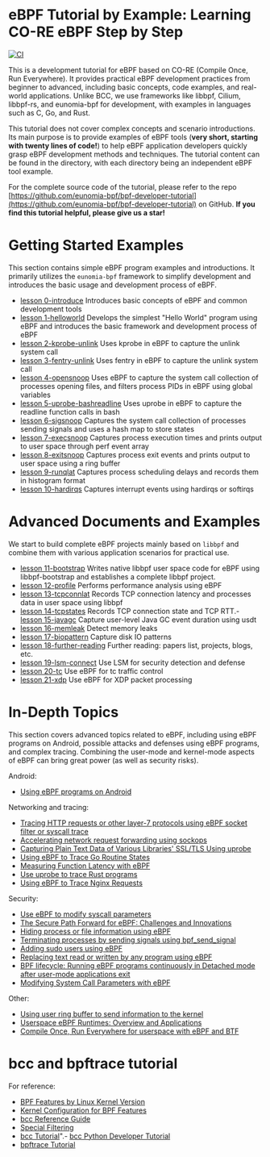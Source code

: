 # eBPF Tutorial by Example: Learning CO-RE eBPF Step by Step

[![CI](https://github.com/eunomia-bpf/bpf-developer-tutorial/actions/workflows/main.yml/badge.svg)](https://github.com/eunomia-bpf/bpf-developer-tutorial/actions/workflows/main.yml)

This is a development tutorial for eBPF based on CO-RE (Compile Once, Run Everywhere). It provides practical eBPF development practices from beginner to advanced, including basic concepts, code examples, and real-world applications. Unlike BCC, we use frameworks like libbpf, Cilium, libbpf-rs, and eunomia-bpf for development, with examples in languages such as C, Go, and Rust.

This tutorial does not cover complex concepts and scenario introductions. Its main purpose is to provide examples of eBPF tools (**very short, starting with twenty lines of code!**) to help eBPF application developers quickly grasp eBPF development methods and techniques. The tutorial content can be found in the directory, with each directory being an independent eBPF tool example.

For the complete source code of the tutorial, please refer to the repo [https://github.com/eunomia-bpf/bpf-developer-tutorial](https://github.com/eunomia-bpf/bpf-developer-tutorial) on GitHub. **If you find this tutorial helpful, please give us a star!**

# Getting Started Examples

This section contains simple eBPF program examples and introductions. It primarily utilizes the `eunomia-bpf` framework to simplify development and introduces the basic usage and development process of eBPF.

- [lesson 0-introduce](0-introduce/README.md) Introduces basic concepts of eBPF and common development tools
- [lesson 1-helloworld](1-helloworld/README.md) Develops the simplest "Hello World" program using eBPF and introduces the basic framework and development process of eBPF
- [lesson 2-kprobe-unlink](2-kprobe-unlink/README.md) Uses kprobe in eBPF to capture the unlink system call
- [lesson 3-fentry-unlink](3-fentry-unlink/README.md) Uses fentry in eBPF to capture the unlink system call
- [lesson 4-opensnoop](4-opensnoop/README.md) Uses eBPF to capture the system call collection of processes opening files, and filters process PIDs in eBPF using global variables
- [lesson 5-uprobe-bashreadline](5-uprobe-bashreadline/README.md) Uses uprobe in eBPF to capture the readline function calls in bash
- [lesson 6-sigsnoop](6-sigsnoop/README.md) Captures the system call collection of processes sending signals and uses a hash map to store states
- [lesson 7-execsnoop](7-execsnoop/README.md) Captures process execution times and prints output to user space through perf event array
- [lesson 8-exitsnoop](8-exitsnoop/README.md) Captures process exit events and prints output to user space using a ring buffer
- [lesson 9-runqlat](9-runqlat/README.md) Captures process scheduling delays and records them in histogram format
- [lesson 10-hardirqs](10-hardirqs/README.md) Captures interrupt events using hardirqs or softirqs

# Advanced Documents and Examples

We start to build complete eBPF projects mainly based on `libbpf` and combine them with various application scenarios for practical use.

- [lesson 11-bootstrap](11-bootstrap/README.md) Writes native libbpf user space code for eBPF using libbpf-bootstrap and establishes a complete libbpf project.
- [lesson 12-profile](12-profile/README.md) Performs performance analysis using eBPF
- [lesson 13-tcpconnlat](13-tcpconnlat/README.md) Records TCP connection latency and processes data in user space using libbpf
- [lesson 14-tcpstates](14-tcpstates/README.md) Records TCP connection state and TCP RTT.- [lesson 15-javagc](15-javagc/README.md) Capture user-level Java GC event duration using usdt
- [lesson 16-memleak](16-memleak/README.md) Detect memory leaks
- [lesson 17-biopattern](17-biopattern/README.md) Capture disk IO patterns
- [lesson 18-further-reading](18-further-reading/README.md) Further reading: papers list, projects, blogs, etc.
- [lesson 19-lsm-connect](19-lsm-connect/README.md) Use LSM for security detection and defense
- [lesson 20-tc](20-tc/README.md) Use eBPF for tc traffic control
- [lesson 21-xdp](21-xdp/README.md) Use eBPF for XDP packet processing

# In-Depth Topics

This section covers advanced topics related to eBPF, including using eBPF programs on Android, possible attacks and defenses using eBPF programs, and complex tracing. Combining the user-mode and kernel-mode aspects of eBPF can bring great power (as well as security risks).

Android:

- [Using eBPF programs on Android](22-android/README.md)

Networking and tracing:

- [Tracing HTTP requests or other layer-7 protocols using eBPF socket filter or syscall trace](23-http/README.md)
- [Accelerating network request forwarding using sockops](29-sockops/README.md)
- [Capturing Plain Text Data of Various Libraries' SSL/TLS Using uprobe](30-sslsniff/README.md)
- [Using eBPF to Trace Go Routine States](31-goroutine/README.md)
- [Measuring Function Latency with eBPF](33-funclatency/README.md)
- [Use uprobe to trace Rust programs](37-uprobe-rust/README.md)
- [Using eBPF to Trace Nginx Requests](39-nginx/README.md)

Security:

- [Use eBPF to modify syscall parameters](34-syscall/README.md)
- [The Secure Path Forward for eBPF: Challenges and Innovations](18-further-reading/ebpf-security.md)
- [Hiding process or file information using eBPF](24-hide/README.md)
- [Terminating processes by sending signals using bpf_send_signal](25-signal/README.md)
- [Adding sudo users using eBPF](26-sudo/README.md)
- [Replacing text read or written by any program using eBPF](27-replace/README.md)
- [BPF lifecycle: Running eBPF programs continuously in Detached mode after user-mode applications exit](28-detach/README.md)
- [Modifying System Call Parameters with eBPF](34-syscall/README.md)

Other:

- [Using user ring buffer to send information to the kernel](35-user-ringbuf/README.md)
- [Userspace eBPF Runtimes: Overview and Applications](36-userspace-ebpf/README.md)
- [Compile Once, Run Everywhere for userspace with eBPF and BTF](38-btf-uprobe/README.md)

# bcc and bpftrace tutorial

For reference:

- [BPF Features by Linux Kernel Version](bcc-documents/kernel-versions.md)
- [Kernel Configuration for BPF Features](bcc-documents/kernel_config.md)
- [bcc Reference Guide](bcc-documents/reference_guide.md)
- [Special Filtering](bcc-documents/special_filtering.md)
- [bcc Tutorial](bcc-documents/tutorial.md)".- [bcc Python Developer Tutorial](bcc-documents/tutorial_bcc_python_developer.md)
- [bpftrace Tutorial](bpftrace-tutorial/README.md)